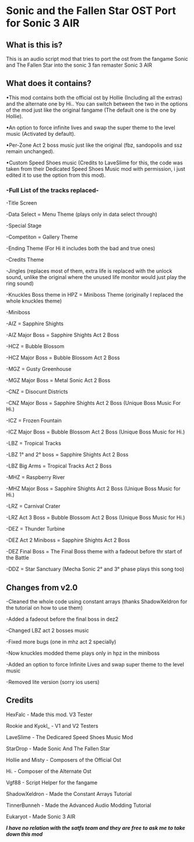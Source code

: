 # Sonic and the Fallen Star OST Port for Sonic 3 AIR
## What is this is?
This is an audio script mod that tries to port the ost from the fangame Sonic and The Fallen Star into the sonic 3 fan remaster Sonic 3 AIR

## What does it contains?

•This mod contains both the official ost by Hollie (Including all the extras) and the alternate one by Hi.. You can switch between the two in the options of the mod just like the original fangame (The default one is the one by Hollie).

•An option to force infinite lives and swap the super theme to the level music (Activated by default).

•Per-Zone Act 2 boss music just like the original (fbz, sandopolis and ssz remain unchanged).

•Custom Speed Shoes music (Credits to LaveSlime for this, the code was taken from their Dedicated Speed Shoes Music mod with permission, i just edited it to use the option from this mod).

### -Full List of the tracks replaced-

-Title Screen 

-Data Select = Menu Theme (plays only in data select through)

-Special Stage

-Competiton = Gallery Theme

-Ending Theme (For Hi it includes both the bad and true ones)

-Credits Theme

-Jingles (replaces most of them, extra life is replaced with the unlock sound, unlike the original where the unused life monitor would just play the ring sound)

-Knuckles Boss theme in HPZ = Miniboss Theme (originally I replaced the whole knuckles theme)

-Miniboss

-AIZ = Sapphire Shights 

-AIZ Major Boss = Sapphire Shights Act 2 Boss

-HCZ = Bubble Blossom

-HCZ Major Boss = Bubble Blossom Act 2 Boss

-MGZ = Gusty Greenhouse 

-MGZ Major Boss = Metal Sonic Act 2 Boss 

-CNZ = Disocunt Districts

-CNZ Major Boss = Sapphire Shights Act 2 Boss (Unique Boss Music For Hi.)

-ICZ = Frozen Fountain

-ICZ Major Boss = Bubble Blossom Act 2 Boss (Unique Boss Music for Hi.)

-LBZ = Tropical Tracks 

-LBZ 1° and 2° boss = Sapphire Shights Act 2 Boss

-LBZ Big Arms = Tropical Tracks Act 2 Boss

-MHZ = Raspberry River 

-MHZ Major Boss = Sapphire Shights Act 2 Boss (Unique Boss Music for Hi.)

-LRZ = Carnival Crater

-LRZ Act 3 Boss = Bubble Blossom Act 2 Boss (Unique Boss Music for Hi.)

-DEZ = Thunder Turbine

-DEZ Act 2 Miniboss = Sapphire Shights Act 2 Boss

-DEZ Final Boss = The Final Boss theme with a fadeout before thr start of the Battle

-DDZ = Star Sanctuary (Mecha Sonic 2° and 3° phase plays this song too)

## Changes from v2.0 
-Cleaned the whole code using constant arrays (thanks ShadowXeldron for the tutorial on how to use them)

-Added a fadeout before the final boss in dez2

-Changed LBZ act 2 bosses music

-Fixed more bugs (one in mhz act 2 specially)

-Now knuckles modded theme plays only in hpz in the miniboss

-Added an option to force Infinite Lives and swap super theme to the level music

-Removed lite version (sorry ios users)

## Credits 
 HexFalc - Made this mod. V3 Tester
 
 Rookie and Kyokl_ - V1 and V2 Testers

 LaveSlime - The Dedicared Speed Shoes Music Mod
 
 StarDrop - Made Sonic And The Fallen Star

 Hollie and Misty - Composers of the Official Ost
 
 Hi. - Composer of the Alternate Ost 

 Vgf88 - Script Helper for the fangame

 ShadowXeldron - Made the Constant Arrays Tutorial 

 TinnerBunneh - Made the Advanced Audio Modding Tutorial 

 Eukaryot - Made Sonic 3 AIR

<b><i>I have no relation with the satfs team and they are free to ask me to take down this mod</i></b>
